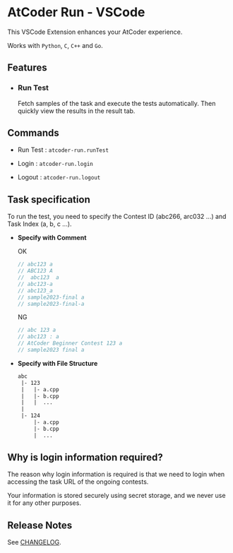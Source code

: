 # AtCoder Run - VSCode

This VSCode Extension enhances your AtCoder experience.

Works with `Python`, `C`, `C++` and `Go`.

## Features

- ### Run Test

  Fetch samples of the task and execute the tests automatically.
  Then quickly view the results in the result tab.
  
## Commands

- Run Test : `atcoder-run.runTest`

- Login : `atcoder-run.login`

- Logout : `atcoder-run.logout`

## Task specification

To run the test, you need to specify the Contest ID (abc266, arc032 ...) and Task Index (a, b, c ...).

- **Specify with Comment**

  OK

  ```cpp
  // abc123 a
  // ABC123 A
  //  abc123  a
  // abc123-a
  // abc123_a
  // sample2023-final a
  // sample2023-final-a
  ```

  NG

  ```cpp
  // abc 123 a
  // abc123 : a
  // AtCoder Beginner Contest 123 a
  // sample2023 final a
  ```
  
- **Specify with File Structure**

  ```txt
  abc
   |- 123         
   |   |- a.cpp
   |   |- b.cpp
   |   |  ...
   |    
   |- 124
       |- a.cpp
       |- b.cpp
       |  ...
  ```

## Why is login information required?

The reason why login information is required is that we need to login when
accessing the task URL of the ongoing contests.

Your information is stored securely using secret storage, and we never use it for any other purposes.

## Release Notes

See [CHANGELOG](./CHANGELOG.md).
